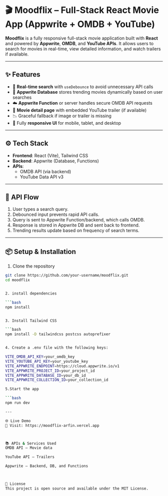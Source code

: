 # 🎬 Moodflix – Full-Stack React Movie App (Appwrite + OMDB + YouTube)

**Moodflix** is a fully responsive full-stack movie application built with **React** and powered by **Appwrite**, **OMDB**, and **YouTube APIs**. It allows users to search for movies in real-time, view detailed information, and watch trailers if available.

---

## ✨ Features

- 🔎 **Real-time search** with `useDebounce` to avoid unnecessary API calls  
- 💾 **Appwrite Database** stores trending movies dynamically based on user searches  
- ☁️ **Appwrite Function** or server handles secure OMDB API requests  
- 🎥 **Movie detail page** with embedded YouTube trailer (if available)  
- 📉 Graceful fallback if image or trailer is missing  
- 📱 Fully **responsive UI** for mobile, tablet, and desktop  

---

## ⚙️ Tech Stack

- **Frontend**: React (Vite), Tailwind CSS  
- **Backend**: Appwrite (Database, Functions)  
- **APIs**:
  - OMDB API (via backend)
  - YouTube Data API v3  

---

## 🔐 API Flow

1. User types a search query.  
2. Debounced input prevents rapid API calls.  
3. Query is sent to Appwrite Function/backend, which calls OMDB.  
4. Response is stored in Appwrite DB and sent back to frontend.  
5. Trending results update based on frequency of search terms.  

---



## 📦 Setup & Installation

1. Clone the repository

```bash
git clone https://github.com/your-username/moodflix.git
cd moodflix


2. install dependencies

```bash
npm install


3. Install Tailwind CSS

```bash
npm install -D tailwindcss postcss autoprefixer


4. Create a .env file with the following keys:

VITE_OMDB_API_KEY=your_omdb_key
VITE_YOUTUBE_API_KEY=your_youtube_key
VITE_APPWRITE_ENDPOINT=https://cloud.appwrite.io/v1
VITE_APPWRITE_PROJECT_ID=your_project_id
VITE_APPWRITE_DATABASE_ID=your_db_id
VITE_APPWRITE_COLLECTION_ID=your_collection_id

5.Start the app

```bash
npm run dev

---

🌐 Live Demo
🚀 Visit: https://moodflix-arfin.vercel.app



📚 APIs & Services Used
OMDB API – Movie data

YouTube API – Trailers

Appwrite – Backend, DB, and Functions



📄 License
This project is open source and available under the MIT License.





